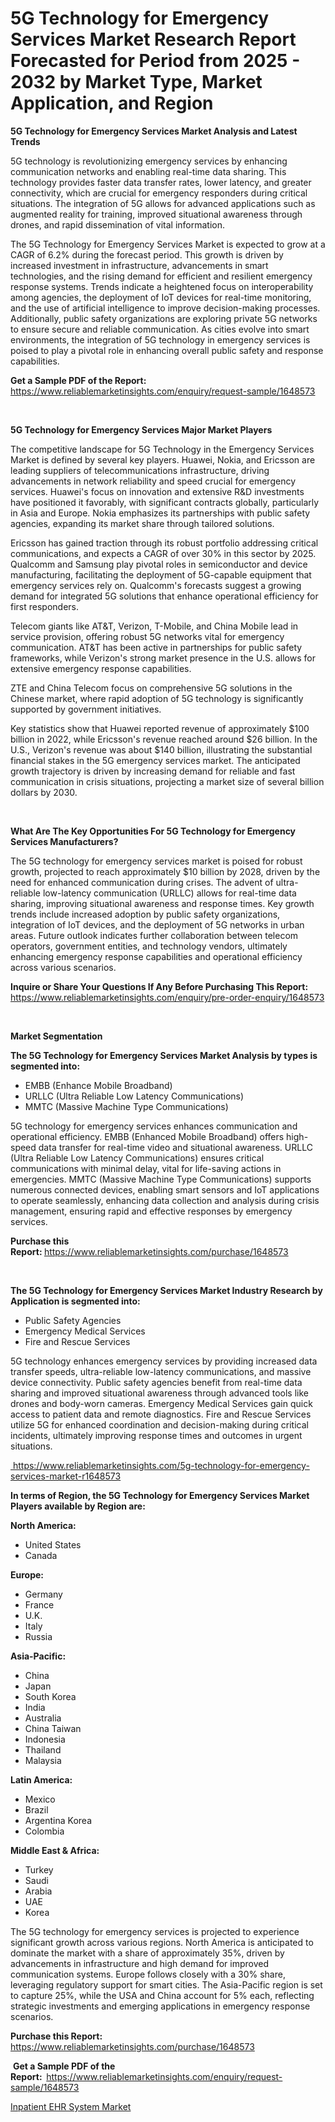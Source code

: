 <p><h1>5G Technology for Emergency Services Market Research Report Forecasted for Period from 2025 -  2032 by Market Type, Market Application, and Region</h1></p><p><strong>5G Technology for Emergency Services Market Analysis and Latest Trends</strong></p>
<p><p>5G technology is revolutionizing emergency services by enhancing communication networks and enabling real-time data sharing. This technology provides faster data transfer rates, lower latency, and greater connectivity, which are crucial for emergency responders during critical situations. The integration of 5G allows for advanced applications such as augmented reality for training, improved situational awareness through drones, and rapid dissemination of vital information.</p><p>The 5G Technology for Emergency Services Market is expected to grow at a CAGR of 6.2% during the forecast period. This growth is driven by increased investment in infrastructure, advancements in smart technologies, and the rising demand for efficient and resilient emergency response systems. Trends indicate a heightened focus on interoperability among agencies, the deployment of IoT devices for real-time monitoring, and the use of artificial intelligence to improve decision-making processes. Additionally, public safety organizations are exploring private 5G networks to ensure secure and reliable communication. As cities evolve into smart environments, the integration of 5G technology in emergency services is poised to play a pivotal role in enhancing overall public safety and response capabilities.</p></p>
<p><strong>Get a Sample PDF of the Report:&nbsp;</strong> <a href="https://www.reliablemarketinsights.com/enquiry/request-sample/1648573?utm_campaign=2252&utm_medium=2&utm_source=Github&utm_content=ia&utm_term=25032025&utm_id=5g-technology-for-emergency-services">https://www.reliablemarketinsights.com/enquiry/request-sample/1648573</a></p>
<p>&nbsp;</p>
<p><strong>5G Technology for Emergency Services Major Market Players</strong></p>
<p><p>The competitive landscape for 5G Technology in the Emergency Services Market is defined by several key players. Huawei, Nokia, and Ericsson are leading suppliers of telecommunications infrastructure, driving advancements in network reliability and speed crucial for emergency services. Huawei's focus on innovation and extensive R&D investments have positioned it favorably, with significant contracts globally, particularly in Asia and Europe. Nokia emphasizes its partnerships with public safety agencies, expanding its market share through tailored solutions.</p><p>Ericsson has gained traction through its robust portfolio addressing critical communications, and expects a CAGR of over 30% in this sector by 2025. Qualcomm and Samsung play pivotal roles in semiconductor and device manufacturing, facilitating the deployment of 5G-capable equipment that emergency services rely on. Qualcomm's forecasts suggest a growing demand for integrated 5G solutions that enhance operational efficiency for first responders.</p><p>Telecom giants like AT&T, Verizon, T-Mobile, and China Mobile lead in service provision, offering robust 5G networks vital for emergency communication. AT&T has been active in partnerships for public safety frameworks, while Verizon's strong market presence in the U.S. allows for extensive emergency response capabilities.</p><p>ZTE and China Telecom focus on comprehensive 5G solutions in the Chinese market, where rapid adoption of 5G technology is significantly supported by government initiatives.</p><p>Key statistics show that Huawei reported revenue of approximately $100 billion in 2022, while Ericsson's revenue reached around $26 billion. In the U.S., Verizon's revenue was about $140 billion, illustrating the substantial financial stakes in the 5G emergency services market. The anticipated growth trajectory is driven by increasing demand for reliable and fast communication in crisis situations, projecting a market size of several billion dollars by 2030.</p></p>
<p>&nbsp;</p>
<p><strong>What Are The Key Opportunities For 5G Technology for Emergency Services Manufacturers?</strong></p>
<p><p>The 5G technology for emergency services market is poised for robust growth, projected to reach approximately $10 billion by 2028, driven by the need for enhanced communication during crises. The advent of ultra-reliable low-latency communication (URLLC) allows for real-time data sharing, improving situational awareness and response times. Key growth trends include increased adoption by public safety organizations, integration of IoT devices, and the deployment of 5G networks in urban areas. Future outlook indicates further collaboration between telecom operators, government entities, and technology vendors, ultimately enhancing emergency response capabilities and operational efficiency across various scenarios.</p></p>
<p><strong>Inquire or Share Your Questions If Any Before Purchasing This Report:</strong> <a href="https://www.reliablemarketinsights.com/enquiry/pre-order-enquiry/1648573?utm_campaign=2252&utm_medium=2&utm_source=Github&utm_content=ia&utm_term=25032025&utm_id=5g-technology-for-emergency-services">https://www.reliablemarketinsights.com/enquiry/pre-order-enquiry/1648573</a></p>
<p>&nbsp;</p>
<p><strong>Market Segmentation</strong></p>
<p><strong>The 5G Technology for Emergency Services Market Analysis by types is segmented into:</strong></p>
<p><ul><li>EMBB (Enhance Mobile Broadband)</li><li>URLLC (Ultra Reliable Low Latency Communications)</li><li>MMTC (Massive Machine Type Communications)</li></ul></p>
<p><p>5G technology for emergency services enhances communication and operational efficiency. EMBB (Enhanced Mobile Broadband) offers high-speed data transfer for real-time video and situational awareness. URLLC (Ultra Reliable Low Latency Communications) ensures critical communications with minimal delay, vital for life-saving actions in emergencies. MMTC (Massive Machine Type Communications) supports numerous connected devices, enabling smart sensors and IoT applications to operate seamlessly, enhancing data collection and analysis during crisis management, ensuring rapid and effective responses by emergency services.</p></p>
<p><strong>Purchase this Report:&nbsp;</strong><a href="https://www.reliablemarketinsights.com/purchase/1648573?utm_campaign=2252&utm_medium=2&utm_source=Github&utm_content=ia&utm_term=25032025&utm_id=5g-technology-for-emergency-services">https://www.reliablemarketinsights.com/purchase/1648573</a></p>
<p>&nbsp;</p>
<p><strong>The 5G Technology for Emergency Services Market Industry Research by Application is segmented into:</strong></p>
<p><ul><li>Public Safety Agencies</li><li>Emergency Medical Services</li><li>Fire and Rescue Services</li></ul></p>
<p><p>5G technology enhances emergency services by providing increased data transfer speeds, ultra-reliable low-latency communications, and massive device connectivity. Public safety agencies benefit from real-time data sharing and improved situational awareness through advanced tools like drones and body-worn cameras. Emergency Medical Services gain quick access to patient data and remote diagnostics. Fire and Rescue Services utilize 5G for enhanced coordination and decision-making during critical incidents, ultimately improving response times and outcomes in urgent situations.</p></p>
<p><a href="https://www.reliablemarketinsights.com/5g-technology-for-emergency-services-market-r1648573?utm_campaign=2252&utm_medium=2&utm_source=Github&utm_content=ia&utm_term=25032025&utm_id=5g-technology-for-emergency-services">&nbsp;https://www.reliablemarketinsights.com/5g-technology-for-emergency-services-market-r1648573</a></p>
<p><strong>In terms of Region, the 5G Technology for Emergency Services Market Players available by Region are:</strong></p>
<p>
    <p> <strong> North America: </strong>
        <ul>
            <li>United States</li>
            <li>Canada</li>
        </ul>
        </p> 
    <p> <strong> Europe: </strong>
        <ul>
            <li>Germany</li>
            <li>France</li>
            <li>U.K.</li>
            <li>Italy</li>
            <li>Russia</li>
        </ul>
        </p> 
    <p> <strong> Asia-Pacific: </strong>
        <ul>
            <li>China</li>
            <li>Japan</li>
            <li>South Korea</li>
            <li>India</li>
            <li>Australia</li>
            <li>China Taiwan</li>
            <li>Indonesia</li>
            <li>Thailand</li>
            <li>Malaysia</li>
        </ul>
        </p> 
    <p> <strong> Latin America: </strong>
        <ul>
            <li>Mexico</li>
            <li>Brazil</li>
            <li>Argentina Korea</li>
            <li>Colombia</li>
        </ul>
        </p> 
    <p> <strong> Middle East & Africa: </strong>
        <ul>
            <li>Turkey</li>
            <li>Saudi</li>
            <li>Arabia</li>
            <li>UAE</li>
            <li>Korea</li>
        </ul>
    </p>
    </p>
<p><p>The 5G technology for emergency services is projected to experience significant growth across various regions. North America is anticipated to dominate the market with a share of approximately 35%, driven by advancements in infrastructure and high demand for improved communication systems. Europe follows closely with a 30% share, leveraging regulatory support for smart cities. The Asia-Pacific region is set to capture 25%, while the USA and China account for 5% each, reflecting strategic investments and emerging applications in emergency response scenarios.</p></p>
<p><strong>Purchase this Report: </strong><a href="https://www.reliablemarketinsights.com/purchase/1648573?utm_campaign=2252&utm_medium=2&utm_source=Github&utm_content=ia&utm_term=25032025&utm_id=5g-technology-for-emergency-services">https://www.reliablemarketinsights.com/purchase/1648573</a></p>
<p>&nbsp;<strong>Get a Sample PDF of the Report:&nbsp;&nbsp;</strong><a href="https://www.reliablemarketinsights.com/enquiry/request-sample/1648573?utm_campaign=2252&utm_medium=2&utm_source=Github&utm_content=ia&utm_term=25032025&utm_id=5g-technology-for-emergency-services">https://www.reliablemarketinsights.com/enquiry/request-sample/1648573</a></p>
<p><strong></strong></p>
<p><p><a href="https://github.com/DianaWilson796/Market-Research-Report-List-2/blob/main/inpatient-ehr-system-market.md?utm_campaign=2252&utm_medium=2&utm_source=Github&utm_content=ia&utm_term=25032025&utm_id=5g-technology-for-emergency-services">Inpatient EHR System Market</a></p></p>